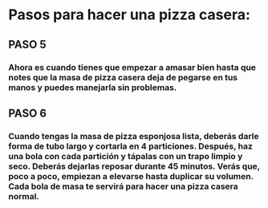 # Pasos para hacer una pizza casera:

## PASO 5

### Ahora es cuando tienes que empezar a amasar bien hasta que notes que la masa de pizza casera deja de pegarse en tus manos y puedes manejarla sin problemas.

## PASO 6

### Cuando tengas la masa de pizza esponjosa lista, deberás darle forma de tubo largo y cortarla en 4 particiones. Después, haz una bola con cada partición y tápalas con un trapo limpio y seco. Deberás dejarlas reposar durante 45 minutos. Verás que, poco a poco, empiezan a elevarse hasta duplicar su volumen. Cada bola de masa te servirá para hacer una pizza casera normal.


